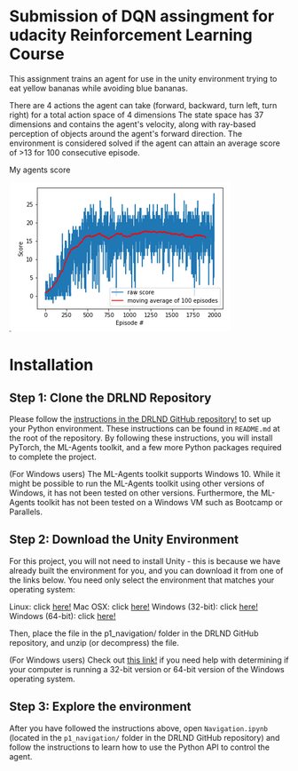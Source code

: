 # Submission of DQN assingment for udacity Reinforcement Learning Course

This assignment trains an agent for use in the unity environment trying to eat yellow bananas while avoiding blue bananas. 

There are 4 actions the agent can take (forward, backward, turn left, turn right) for a total action space of 4 dimensions
The state space has 37 dimensions and contains the agent's velocity, along with ray-based perception of objects around the agent's forward direction. 
The environment is considered solved if the agent can attain an average score of >13 for 100 consecutive episode. 

My agents score

![Score over time and average](https://github.com/chrismelba/udacity-dqn/blob/master/Score-over-time.png)


# Installation

## Step 1: Clone the DRLND Repository
Please follow the [instructions in the DRLND GitHub repository!](https://github.com/udacity/deep-reinforcement-learning#dependencies) to set up your Python environment. These instructions can be found in `README.md` at the root of the repository. By following these instructions, you will install PyTorch, the ML-Agents toolkit, and a few more Python packages required to complete the project.

(For Windows users) The ML-Agents toolkit supports Windows 10. While it might be possible to run the ML-Agents toolkit using other versions of Windows, it has not been tested on other versions. Furthermore, the ML-Agents toolkit has not been tested on a Windows VM such as Bootcamp or Parallels. 

## Step 2: Download the Unity Environment
For this project, you will not need to install Unity - this is because we have already built the environment for you, and you can download it from one of the links below. You need only select the environment that matches your operating system:

Linux: click [here!](https://s3-us-west-1.amazonaws.com/udacity-drlnd/P1/Banana/Banana_Linux.zip)
Mac OSX: click [here!](https://s3-us-west-1.amazonaws.com/udacity-drlnd/P1/Banana/Banana.app.zip)
Windows (32-bit): click [here!](https://s3-us-west-1.amazonaws.com/udacity-drlnd/P1/Banana/Banana_Windows_x86.zip)
Windows (64-bit): click [here!](https://s3-us-west-1.amazonaws.com/udacity-drlnd/P1/Banana/Banana_Windows_x86_64.zip)

Then, place the file in the p1_navigation/ folder in the DRLND GitHub repository, and unzip (or decompress) the file.

(For Windows users) Check out [this link!](https://support.microsoft.com/en-us/help/827218/how-to-determine-whether-a-computer-is-running-a-32-bit-version-or-64) if you need help with determining if your computer is running a 32-bit version or 64-bit version of the Windows operating system.

## Step 3: Explore the environment
After you have followed the instructions above, open `Navigation.ipynb` (located in the `p1_navigation/` folder in the DRLND GitHub repository) and follow the instructions to learn how to use the Python API to control the agent.